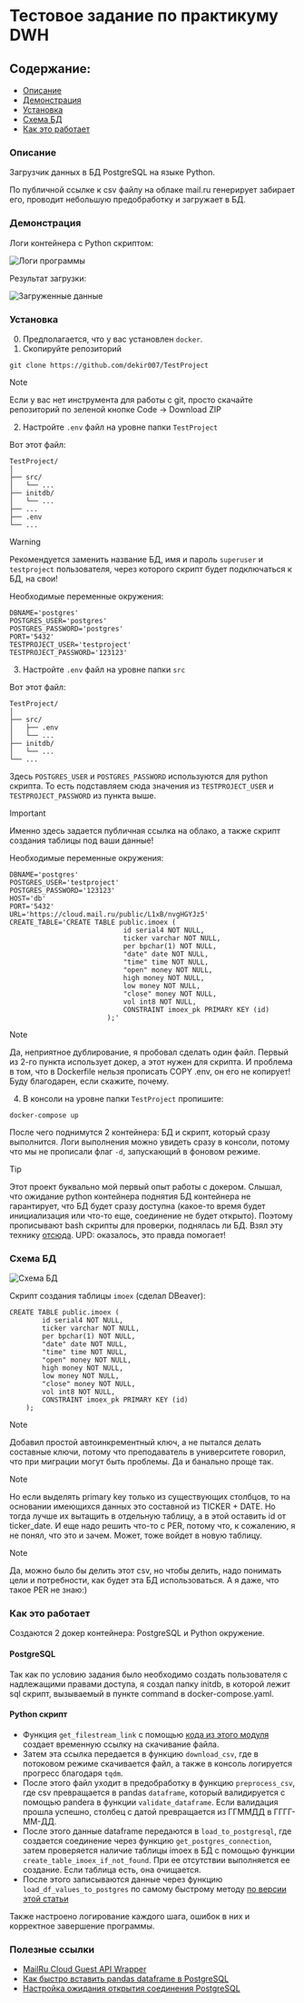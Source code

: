 # Тестовое задание по практикуму DWH

## Содержание:
- [Описание](#описание)
- [Демонстрация](#демонстрация)
- [Установка](#установка)
- [Схема БД](#схема-бд)
- [Как это работает](#как-это-работает)

### Описание

Загрузчик данных в БД PostgreSQL на языке Python. 

По публичной ссылке к csv файлу на облаке mail.ru генерирует забирает его, проводит небольшую предобработку и загружает в БД. 

### Демонстрация

Логи контейнера с Python скриптом:

![Логи программы](imgs/Docker_Desktop_xCDwOwHexp.png)

Результат загрузки:

![Загруженные данные](imgs/dbeaver_KcrfbVacF7.png)

### Установка

0. Предполагается, что у вас установлен <code>docker</code>.
1. Скопируйте репозиторий
```
git clone https://github.com/dekir007/TestProject
```

> [!NOTE]
> Если у вас нет инструмента для работы с git, просто скачайте репозиторий по зеленой кнопке Code -> Download ZIP

2. Настройте <code>.env</code> файл на уровне папки <code>TestProject</code> 

Вот этот файл:
```
TestProject/
│
├── src/
│   └── ...
├── initdb/
│   └── ...
├── ...
├── .env
└── ...
```

> [!WARNING]
> Рекомендуется заменить название БД, имя и пароль <code>superuser</code> и <code>testproject</code> пользователя, через которого скрипт будет подключаться к БД, на свои!

Необходимые переменные окружения:
```
DBNAME='postgres'
POSTGRES_USER='postgres'
POSTGRES_PASSWORD='postgres'
PORT='5432'
TESTPROJECT_USER='testproject'
TESTPROJECT_PASSWORD='123123'
```
3. Настройте <code>.env</code> файл на уровне папки <code>src</code>

Вот этот файл:
```
TestProject/
│
├── src/
│   ├── .env
│   └── ...
├── initdb/
│   └── ...
└── ...
```

Здесь <code>POSTGRES_USER</code> и <code>POSTGRES_PASSWORD</code> используются для python скрипта. То есть подставляем сюда значения из <code>TESTPROJECT_USER</code> и <code>TESTPROJECT_PASSWORD</code> из пункта выше.

> [!IMPORTANT]
> Именно здесь задается публичная ссылка на облако, а также скрипт создания таблицы под ваши данные!

Необходимые переменные окружения:
```
DBNAME='postgres'
POSTGRES_USER='testproject'
POSTGRES_PASSWORD='123123'
HOST='db'
PORT='5432'
URL='https://cloud.mail.ru/public/L1xB/nvgHGYJz5'
CREATE_TABLE='CREATE TABLE public.imoex (
                            id serial4 NOT NULL,
                            ticker varchar NOT NULL,
                            per bpchar(1) NOT NULL,
                            "date" date NOT NULL,
                            "time" time NOT NULL,
                            "open" money NOT NULL,
                            high money NOT NULL,
                            low money NOT NULL,
                            "close" money NOT NULL,
                            vol int8 NOT NULL,
                            CONSTRAINT imoex_pk PRIMARY KEY (id)
                        );'
```

> [!NOTE]
> Да, неприятное дублирование, я пробовал сделать один файл. Первый из 2-го пункта использует докер, а этот нужен для скрипта. И проблема в том, что в Dockerfile нельзя прописать COPY .env, он его не копирует! Буду благодарен, если скажите, почему.

4. В консоли на уровне папки <code>TestProject</code> пропишите:

```
docker-compose up
```

После чего поднимутся 2 контейнера: БД и скрипт, который сразу выполнится. Логи выполнения можно увидеть сразу в консоли, потому что мы не прописали флаг <code>-d</code>, запускающий в фоновом режиме. 

> [!TIP]
> Этот проект буквально мой первый опыт работы с докером. Слышал, что ожидание python контейнера поднятия БД контейнера не гарантирует, что БД будет сразу доступна (какое-то время будет инициализация или что-то еще, соединение не будет открыто). Поэтому прописывают bash скрипты для проверки, поднялась ли БД. Взял эту технику [отсюда](https://youtu.be/jCvmvWgKKSw&t=395). UPD: оказалось, это правда помогает!

### Схема БД

![Схема БД](imgs/dbeaver_UdpgARoVc1.png)

Скрипт создания таблицы <code>imoex</code> (сделал DBeaver):

```
CREATE TABLE public.imoex (
        id serial4 NOT NULL,
        ticker varchar NOT NULL,
        per bpchar(1) NOT NULL,
        "date" date NOT NULL,
        "time" time NOT NULL,
        "open" money NOT NULL,
        high money NOT NULL,
        low money NOT NULL,
        "close" money NOT NULL,
        vol int8 NOT NULL,
        CONSTRAINT imoex_pk PRIMARY KEY (id)
    );
```

> [!NOTE]
> Добавил простой автоинкрементный ключ, а не пытался делать составные ключи, потому что преподаватель в университете говорил, что при миграции могут быть проблемы. Да и банально проще так. 

> [!NOTE]
> Но если выделять primary key только из существующих столбцов, то на основании имеющихся данных это составной из TICKER + DATE. Но тогда лучше их вытащить в отдельную таблицу, а в этой оставить id от ticker_date. И еще надо решить что-то с PER, потому что, к сожалению, я не понял, что это и зачем. Может, тоже войдет в новую таблицу.

> [!NOTE]
> Да, можно было бы делить этот csv, но чтобы делить, надо понимать цели и потребности, как будет эта БД использоваться. А я даже, что такое PER не знаю:)

### Как это работает

Создаются 2 докер контейнера: PostgreSQL и Python окружение. 

#### PostgreSQL

Так как по условию задания было необходимо создать пользователя с надлежащими правами доступа, я создал папку initdb, в которой лежит sql скрипт, вызываемый в пункте command в docker-compose.yaml. 

#### Python скрипт

- Функция <code>get_filestream_link</code> с помощью [кода из этого модуля](https://github.com/aratakileo/mailru-cloud-guest-api-wrapper) создает временную ссылку на скачивание файла. 
- Затем эта ссылка передается в функцию <code>download_csv</code>, где в потоковом режиме скачивается файл, а также в консоль логируется прогресс благодаря <code>tqdm</code>. 
- После этого файл уходит в предобработку в функцию <code>preprocess_csv</code>, где csv превращается в pandas <code>dataframe</code>, который валидируется с помощью pandera в функции <code>validate_dataframe</code>. Если валидация прошла успешно, столбец с датой превращается из ГГММДД в ГГГГ-ММ-ДД.
- После этого данные dataframe передаются в <code>load_to_postgresql</code>, где создается соединение через функцию <code>get_postgres_connection</code>, затем проверяется наличие таблицы imoex в БД с помощью функции <code>create_table_imoex_if_not_found</code>. При ее отсутствии выполняется ее создание. Если таблица есть, она очищается.
- После этого записываются данные через функцию <code>load_df_values_to_postgres</code> по самому быстрому методу [по версии этой статьи](https://ellisvalentiner.com/post/a-fast-method-to-insert-a-pandas-dataframe-into-postgres/)
  
Также настроено логирование каждого шага, ошибок в них и корректное завершение программы.

### Полезные ссылки

- [MailRu Cloud Guest API Wrapper](https://github.com/aratakileo/mailru-cloud-guest-api-wrapper)
- [Как быстро вставить pandas dataframe в PostgreSQL](https://ellisvalentiner.com/post/a-fast-method-to-insert-a-pandas-dataframe-into-postgres/)
- [Настройка ожидания открытия соединения PostgreSQL](https://youtu.be/jCvmvWgKKSw&t=395)